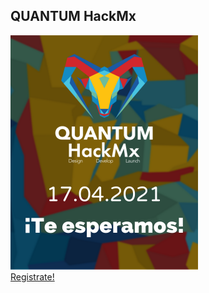 ## QUANTUM HackMx

<a href="http://hackmx.mx/" target="_blank"><img src="Quantum.png" alt="Hackathon Mx" width="300"></a>
<br>
[Registrate!](http://hackmx.mx/)



